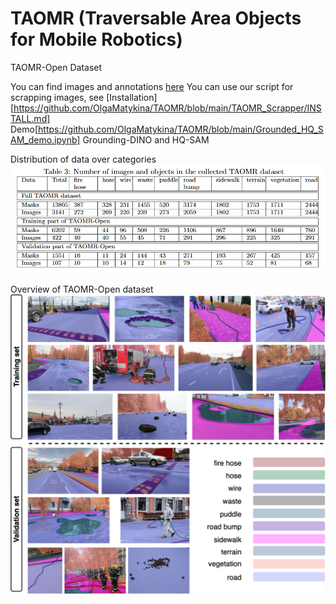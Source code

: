 # TAOMR (Traversable Area Objects for Mobile Robotics)

TAOMR-Open Dataset

You can find images and annotations [here](https://disk.yandex.ru/d/jgPVF8LYohKM5g)
You can use our script for scrapping images, see [Installation][https://github.com/OlgaMatykina/TAOMR/blob/main/TAOMR_Scrapper/INSTALL.md]
Demo[https://github.com/OlgaMatykina/TAOMR/blob/main/Grounded_HQ_SAM_demo.ipynb] Grounding-DINO and HQ-SAM

Distribution of data over categories
![](https://github.com/OlgaMatykina/TAOMR/blob/main/images/distribution.PNG)

Overview of TAOMR-Open dataset
![](https://github.com/OlgaMatykina/TAOMR/blob/main/images/dataset_vis.png)
